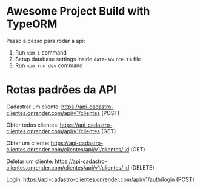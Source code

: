 # Awesome Project Build with TypeORM

Passo a passo para rodar a api:

1. Run `npm i` command
2. Setup database settings inside `data-source.ts` file
3. Run `npm run dev` command

# Rotas padrões da API

Cadastrar um cliente: https://api-cadastro-clientes.onrender.com/api/v1/clientes (POST)

Obter todos clientes: https://api-cadastro-clientes.onrender.com/api/v1/clientes (GET)

Obter um cliente: https://api-cadastro-clientes.onrender.com/clientes/api/v1/clientes/:id (GET)

Deletar um cliente: https://api-cadastro-clientes.onrender.com/clientes/api/v1/clientes/:id (DELETE)

Login: https://api-cadastro-clientes.onrender.com/api/v1/auth/login (POST)
